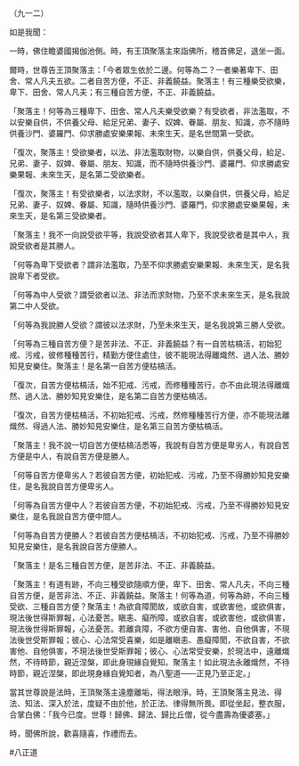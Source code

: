 （九一二）

如是我聞：

一時，佛住瞻婆國揭伽池側。時，有王頂聚落主來詣佛所，稽首佛足，退坐一面。

爾時，世尊告王頂聚落主：「今者眾生依於二邊。何等為二？一者樂著卑下、田舍、常人凡夫五欲。二者自苦方便，不正、非義饒益。聚落主！有三種樂受欲樂，卑下、田舍、常人凡夫；有三種自苦方便，不正、非義饒益。

「聚落主！何等為三種卑下、田舍、常人凡夫樂受欲樂？有受欲者，非法濫取，不以安樂自供，不供養父母、給足兄弟、妻子、奴婢、眷屬、朋友、知識，亦不隨時供養沙門、婆羅門、仰求勝處安樂果報、未來生天，是名世間第一受欲。

「復次，聚落主！受欲樂者，以法、非法濫取財物，以樂自供，供養父母，給足、兄弟、妻子、奴婢、眷屬、朋友、知識，而不隨時供養沙門、婆羅門、仰求勝處安樂果報、未來生天，是名第二受欲樂者。

「復次，聚落主！有受欲樂者，以法求財，不以濫取，以樂自供，供養父母，給足兄弟、妻子、奴婢、眷屬、知識，隨時供養沙門、婆羅門，仰求勝處安樂果報，未來生天，是名第三受欲樂者。

「聚落主！我不一向說受欲平等，我說受欲者其人卑下，我說受欲者是其中人，我說受欲者是其勝人。

「何等為卑下受欲者？謂非法濫取，乃至不仰求勝處安樂果報、未來生天，是名我說卑下者受欲。

「何等為中人受欲？謂受欲者以法、非法而求財物，乃至不求未來生天，是名我說第二中人受欲。

「何等為我說勝人受欲？謂彼以法求財，乃至未來生天，是名我說第三勝人受欲。

「何等為三種自苦方便？是苦非法、不正、非義饒益？有一自苦枯槁活，初始犯戒、污戒，彼修種種苦行，精勤方便住處住，彼不能現法得離熾然、過人法、勝妙知見安樂住。聚落主！是名第一自苦方便枯槁活。

「復次，自苦方便枯槁活，始不犯戒、污戒，而修種種苦行，亦不由此現法得離熾然、過人法、勝妙知見安樂住，是名第二自苦方便枯槁活。

「復次，自苦方便枯槁活，不初始犯戒、污戒，然修種種苦行方便，亦不能現法離熾然、得過人法、勝妙知見安樂住，是名第三自苦方便枯槁活。

「聚落主！我不說一切自苦方便枯槁活悉等，我說有自苦方便是卑劣人，有說自苦方便是中人，有說自苦方便是勝人。

「何等自苦方便卑劣人？若彼自苦方便，初始犯戒、污戒，乃至不得勝妙知見安樂住，是名我說自苦方便卑劣人。

「何等為自苦方便中人？若彼自苦方便，不初始犯戒、污戒，乃至不得勝妙知見安樂住，是名我說自苦方便中間人。

「何等為自苦方便勝人？若彼自苦方便枯槁活，不初始犯戒、污戒，乃至不得勝妙知見安樂住，是名我說自苦方便勝人。

「聚落主！是名三種自苦方便，是苦非法、不正、非義饒益。

「聚落主！有道有跡，不向三種受欲隨順方便，卑下、田舍、常人凡夫，不向三種自苦方便，是苦非法、不正、非義饒益。聚落主！何等為道，何等為跡，不向三種受欲、三種自苦方便？聚落主！為欲貪障閡故，或欲自害，或欲害他，或欲俱害，現法後世得斯罪報，心法憂苦。瞋恚、癡所障，或欲自害，或欲害他，或欲俱害，現法後世得斯罪報，心法憂苦。若離貪障，不欲方便自害、害他、自他俱害，不現法後世受斯罪報；彼心、心法常受喜樂，如是離瞋恚、愚癡障閡，不欲自害，不欲害他、自他俱害，不現法後世受斯罪報；彼心、心法常受安樂，於現法中，遠離熾然，不待時節，親近涅槃，即此身現緣自覺知。聚落主！如此現法永離熾然，不待時節，親近涅槃，即此現身緣自覺知者，為八聖道——正見乃至正定。」

當其世尊說是法時，王頂聚落主遠塵離垢，得法眼淨。時，王頂聚落主見法、得法、知法、深入於法，度疑不由於他，於正法、律得無所畏。即從坐起，整衣服，合掌白佛：「我今已度。世尊！歸佛、歸法、歸比丘僧，從今盡壽為優婆塞。」

時，聞佛所說，歡喜隨喜，作禮而去。




#八正道
